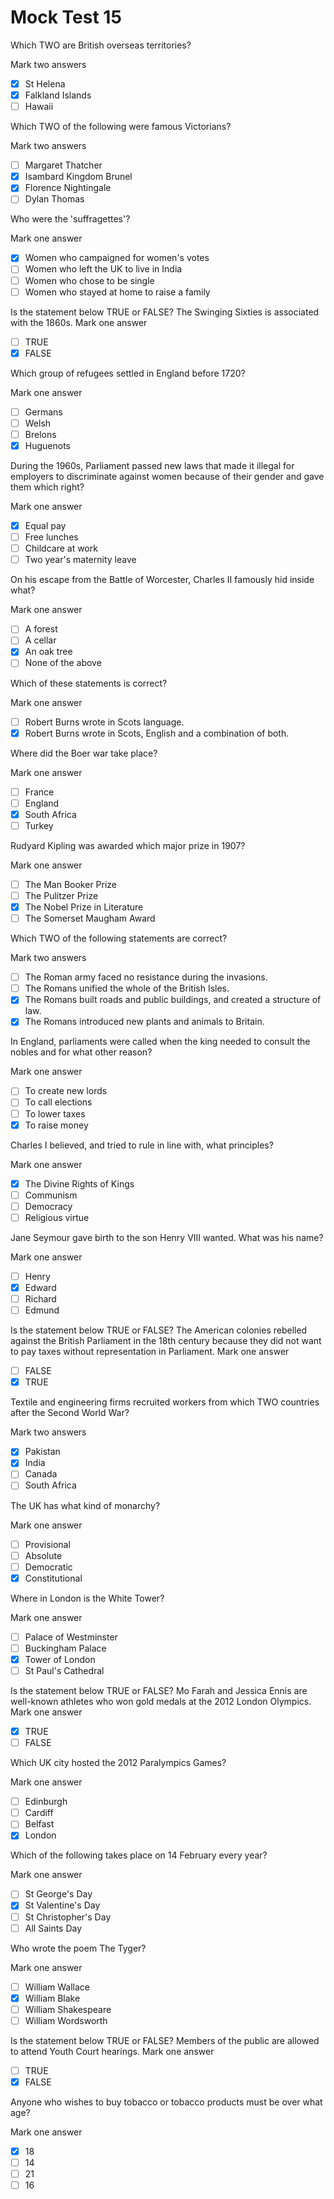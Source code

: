 # Mock Test 15

Which TWO are British overseas territories?

Mark two answers

- [x]  St Helena
- [x]  Falkland Islands
- [ ]  Hawaii

Which TWO of the following were famous Victorians?

Mark two answers

- [ ]  Margaret Thatcher
- [x]  Isambard Kingdom Brunel
- [x]  Florence Nightingale
- [ ]  Dylan Thomas

Who were the 'suffragettes'?

Mark one answer

- [x]  Women who campaigned for women's votes
- [ ]  Women who left the UK to live in India
- [ ]  Women who chose to be single
- [ ]  Women who stayed at home to raise a family

Is the statement below TRUE or FALSE?
The Swinging Sixties is associated with the 1860s.
Mark one answer

- [ ]  TRUE
- [x]  FALSE

Which group of refugees settled in England before 1720?

Mark one answer

- [ ]  Germans
- [ ]  Welsh
- [ ]  Brelons
- [x]  Huguenots

During the 1960s, Parliament passed new laws that made it illegal for employers to discriminate against women because of their gender and gave them which right?

Mark one answer

- [x]  Equal pay
- [ ]  Free lunches
- [ ]  Childcare at work
- [ ]  Two year's maternity leave

On his escape from the Battle of Worcester, Charles II famously hid inside what?

Mark one answer

- [ ]  A forest
- [ ]  A cellar
- [x]  An oak tree
- [ ]  None of the above

Which of these statements is correct?

Mark one answer

- [ ]  Robert Burns wrote in Scots language.
- [x]  Robert Burns wrote in Scots, English and a combination of both.

Where did the Boer war take place?

Mark one answer

- [ ]  France
- [ ]  England
- [x]  South Africa
- [ ]  Turkey

Rudyard Kipling was awarded which major prize in 1907?

Mark one answer

- [ ]  The Man Booker Prize
- [ ]  The Pulitzer Prize
- [x]  The Nobel Prize in Literature
- [ ]  The Somerset Maugham Award

Which TWO of the following statements are correct?

Mark two answers

- [ ]  The Roman army faced no resistance during the invasions.
- [ ]  The Romans unified the whole of the British Isles.
- [x]  The Romans built roads and public buildings, and created a structure of law.
- [x]  The Romans introduced new plants and animals to Britain.

In England, parliaments were called when the king needed to consult the nobles and for what other reason?

Mark one answer

- [ ]  To create new lords
- [ ]  To call elections
- [ ]  To lower taxes
- [x]  To raise money

Charles I believed, and tried to rule in line with, what principles?

Mark one answer

- [x]  The Divine Rights of Kings
- [ ]  Communism
- [ ]  Democracy
- [ ]  Religious virtue

Jane Seymour gave birth to the son Henry VIII wanted. What was his name?

Mark one answer

- [ ]  Henry
- [x]  Edward
- [ ]  Richard
- [ ]  Edmund

Is the statement below TRUE or FALSE?
The American colonies rebelled against the British Parliament in the 18th century because they did not want to pay taxes without representation in Parliament.
Mark one answer

- [ ]  FALSE
- [x]  TRUE

Textile and engineering firms recruited workers from which TWO countries after the Second World War?

Mark two answers

- [x]  Pakistan
- [x]  India
- [ ]  Canada
- [ ]  South Africa

The UK has what kind of monarchy?

Mark one answer

- [ ]  Provisional
- [ ]  Absolute
- [ ]  Democratic
- [x]  Constitutional

Where in London is the White Tower?

Mark one answer

- [ ]  Palace of Westminster
- [ ]  Buckingham Palace
- [x]  Tower of London
- [ ]  St Paul's Cathedral

Is the statement below TRUE or FALSE?
Mo Farah and Jessica Ennis are well-known athletes who won gold medals at the 2012 London Olympics.
Mark one answer

- [x]  TRUE
- [ ]  FALSE

Which UK city hosted the 2012 Paralympics Games?

Mark one answer

- [ ]  Edinburgh
- [ ]  Cardiff
- [ ]  Belfast
- [x]  London

Which of the following takes place on 14 February every year?

Mark one answer

- [ ]  St George's Day
- [x]  St Valentine's Day
- [ ]  St Christopher's Day
- [ ]  All Saints Day

Who wrote the poem The Tyger?

Mark one answer

- [ ]  William Wallace
- [x]  William Blake
- [ ]  William Shakespeare
- [ ]  William Wordsworth

Is the statement below TRUE or FALSE?
Members of the public are allowed to attend Youth Court hearings.
Mark one answer

- [ ]  TRUE
- [x]  FALSE

Anyone who wishes to buy tobacco or tobacco products must be over what age?

Mark one answer

- [x]  18
- [ ]  14
- [ ]  21
- [ ]  16